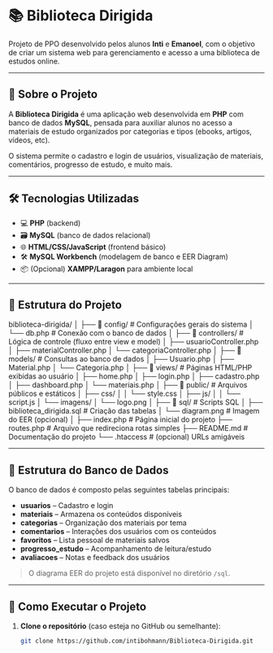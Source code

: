 # 📚 Biblioteca Dirigida

Projeto de PPO desenvolvido pelos alunos **Inti** e **Emanoel**, com o objetivo de criar um sistema web para gerenciamento e acesso a uma biblioteca de estudos online.

---

## 📌 Sobre o Projeto

A **Biblioteca Dirigida** é uma aplicação web desenvolvida em **PHP** com banco de dados **MySQL**, pensada para auxiliar alunos no acesso a materiais de estudo organizados por categorias e tipos (ebooks, artigos, vídeos, etc).

O sistema permite o cadastro e login de usuários, visualização de materiais, comentários, progresso de estudo, e muito mais.

---

## 🛠️ Tecnologias Utilizadas

- 💻 **PHP** (backend)
- 🗃️ **MySQL** (banco de dados relacional)
- 🌐 **HTML/CSS/JavaScript** (frontend básico)
- 🛠️ **MySQL Workbench** (modelagem de banco e EER Diagram)
- 📦 (Opcional) **XAMPP/Laragon** para ambiente local

---

## 📁 Estrutura do Projeto
biblioteca-dirigida/
│
├── 📁 config/              # Configurações gerais do sistema
│   └── db.php             # Conexão com o banco de dados
│
├── 📁 controllers/         # Lógica de controle (fluxo entre view e model)
│   ├── usuarioController.php
│   ├── materialController.php
│   └── categoriaController.php
│
├── 📁 models/              # Consultas ao banco de dados
│   ├── Usuario.php
│   ├── Material.php
│   └── Categoria.php
│
├── 📁 views/               # Páginas HTML/PHP exibidas ao usuário
│   ├── home.php
│   ├── login.php
│   ├── cadastro.php
│   ├── dashboard.php
│   └── materiais.php
│
├── 📁 public/              # Arquivos públicos e estáticos
│   ├── css/
│   │   └── style.css
│   ├── js/
│   │   └── script.js
│   └── imagens/
│       └── logo.png
│
├── 📁 sql/                 # Scripts SQL
│   ├── biblioteca_dirigida.sql  # Criação das tabelas
│   └── diagram.png              # Imagem do EER (opcional)
│
├── index.php              # Página inicial do projeto
├── routes.php             # Arquivo que redireciona rotas simples
├── README.md              # Documentação do projeto
└── .htaccess              # (opcional) URLs amigáveis


---

## 🧱 Estrutura do Banco de Dados

O banco de dados é composto pelas seguintes tabelas principais:

- **usuarios** – Cadastro e login
- **materiais** – Armazena os conteúdos disponíveis
- **categorias** – Organização dos materiais por tema
- **comentarios** – Interações dos usuários com os conteúdos
- **favoritos** – Lista pessoal de materiais salvos
- **progresso_estudo** – Acompanhamento de leitura/estudo
- **avaliacoes** – Notas e feedback dos usuários

> O diagrama EER do projeto está disponível no diretório `/sql`.

---

## 🚀 Como Executar o Projeto

1. **Clone o repositório** (caso esteja no GitHub ou semelhante):
   ```bash
   git clone https://github.com/intibohmann/Biblioteca-Dirigida.git


